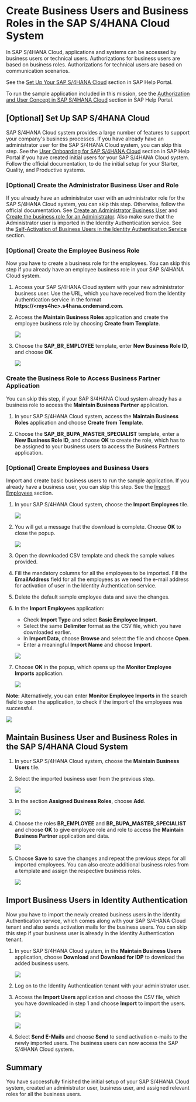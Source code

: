 # Create Business Users and Business Roles in the SAP S/4HANA Cloud System

In SAP S/4HANA Cloud, applications and systems can be accessed by business users or technical users. Authorizations for business users are based on business roles. Authorizations for technical users are based on communication scenarios.

See the [Set Up Your SAP S/4HANA Cloud](https://help.sap.com/docs/SAP_S4HANA_CLOUD/b249d650b15e4b3d9fc2077ee921abd0/a231ac4439e24935b0447bc49e75995c.html) section in SAP Help Portal.

To run the sample application included in this mission, see the [Authorization and User Concept in SAP S/4HANA Cloud](https://help.sap.com/docs/SAP_S4HANA_CLOUD/b249d650b15e4b3d9fc2077ee921abd0/bbae7c15953443fea0b5b0211488e919.html) section in SAP Help Portal.


## [Optional] Set Up SAP S/4HANA Cloud

SAP S/4HANA Cloud system provides a large number of features to support your company's business processes.
If you have already have an administrator user for the SAP S/4HANA Cloud system, you can skip this step. See the [User Onboarding for SAP S/4HANA Cloud](https://help.sap.com/docs/SAP_S4HANA_CLOUD/b249d650b15e4b3d9fc2077ee921abd0/30415f166409468689b31571989e4b95.html) section in SAP Help Portal if you have created initial users for your SAP S/4HANA Cloud system. Follow the official documentation, to do the initial setup for your Starter, Quality, and Productive systems.

### [Optional] Create the Administrator Business User and Role

If you already have an administrator user with an administrator role for the SAP S/4HANA Cloud system, you can skip this step. Otherwise, follow the official documentation. See [Create an Administrator Business User](https://help.sap.com/docs/SAP_S4HANA_CLOUD/b249d650b15e4b3d9fc2077ee921abd0/f5064daae98044809f29046df1b8c0da.html) and [Create the business role for an Administrator](https://help.sap.com/docs/SAP_S4HANA_CLOUD/55a7cb346519450cb9e6d21c1ecd6ec1/8fa28e0107984d42a99b9eea67856cea.html). Also make sure that the Administrator user is imported in the Identity Authentication service. See the [Self-Activation of Business Users in the Identity Authentication Service](https://help.sap.com/docs/SAP_S4HANA_CLOUD/b249d650b15e4b3d9fc2077ee921abd0/7471582739dc4bb38a291859d82f7d47.html) section.

### [Optional] Create the Employee Business Role

Now you have to create a business role for the employees. You can skip this step if you already have an employee business role in your SAP S/4HANA Cloud system.

1. Access your SAP S/4HANA Cloud system with your new administrator business user. Use the URL, which you have received from the Identity Authentication service in the format **https://\<mys4hc\>.s4hana.ondemand.com**.

2. Access the **Maintain Business Roles** application and create the employee business role by choosing **Create from Template**.

   ![](./images/maintainBusinessRoles01.png)

3. Choose the **SAP\_BR\_EMPLOYEE** template, enter **New Business Role ID**, and choose **OK**.

   ![](./images/maintainBusinessRoles02.png)

### Create the Business Role to Access Business Partner Application

You can skip this step, if your SAP S/4HANA Cloud system already has a business role to access the **Maintain Business Partner** application.

1. In your SAP S/4HANA Cloud system, access the **Maintain Business Roles** application and choose **Create from Template**.

2. Choose the **SAP\_BR\_BUPA_MASTER\_SPECIALIST** template, enter a **New Business Role ID**, and choose **OK** to create the role, which has to be assigned to your business users to access the Business Partners application.

### [Optional] Create Employees and Business Users

Import and create basic business users to run the sample application. If you already have a business user, you can skip this step. See the [Import Employees](https://help.sap.com/docs/SAP_S4HANA_CLOUD/0bebd08dffca45afa67b1f751199afd0/1b32df57f8c2073ee10000000a4450e5.html) section.

1. In your SAP S/4HANA Cloud system, choose the **Import Employees** tile.

   ![](./images/importEmployee01.png)

2. You will get a message that the download is complete. Choose **OK** to close the popup.

   ![](./images/importEmployee02.png)

3. Open the downloaded CSV template and check the sample values provided.

4. Fill the mandatory columns for all the employees to be imported. Fill the **EmailAddress** field for all the employees as we need the e-mail address for activation of user in the Identity Authentication service.

5. Delete the default sample employee data and save the changes.

6. In the **Import Employees** application:
   - Check **Import Type** and select **Basic Employee Import**.
   - Select the same **Delimiter** format as the CSV file, which you have downloaded earlier.
   - In **Import Data**, choose **Browse** and select the file and choose **Open**.
   - Enter a meaningful **Import Name** and choose **Import**.

   ![](./images/importEmployee03.png)

7. Choose **OK** in the popup, which opens up the **Monitor Employee Imports** application.

   ![](./images/importEmployee05.png)

**Note:** Alternatively, you can enter **Monitor Employee Imports** in the search field to open the application, to check if the import of the employees was successful.

   ![](./images/importEmployee04.png)


## Maintain Business User and Business Roles in the SAP S/4HANA Cloud System

1. In your SAP S/4HANA Cloud system, choose the **Maintain Business Users** tile.

2. Select the imported business user from the previous step.

   ![](./images/maintainBusinessUsers01.png)

3. In the section **Assigned Business Roles**, choose **Add**.

   ![](./images/maintainBusinessUsers02.png)

4. Choose the roles **BR\_EMPLOYEE** and **BR\_BUPA\_MASTER\_SPECIALIST** and choose **OK** to give employee role and role to access the **Maintain Business Partner** application and data.

   ![](./images/maintainBusinessUsers03.png)

5. Choose **Save** to save the changes and repeat the previous steps for all imported employees. You can also create additional business roles from a template and assign the respective business roles.

   ![](./images/maintainBusinessUsers04.png)

## Import Business Users in Identity Authentication

Now you have to import the newly created business users in the Identity Authentication service, which comes along with your SAP S/4HANA Cloud tenant and also sends activation mails for the business users. You can skip this step if your business user is already in the Identity Authentication tenant.

1. In your SAP S/4HANA Cloud system, in the **Maintain Business Users** application, choose **Download** and **Download for IDP** to download the added business users.

   ![](./images/importUsersToIAS01.png)

2. Log on to the Identity Authentication tenant with your administrator user.

3. Access the **Import Users** application and choose the CSV file, which you have downloaded in step 1 and choose **Import** to import the users.

   ![](./images/importUsersToIAS02.png)

   ![](./images/importUsersToIAS04.png)

4. Select **Send E-Mails** and choose **Send** to send activation e-mails to the newly imported users. The business users can now access the SAP S/4HANA Cloud system.


## Summary

You have successfully finished the initial setup of your SAP S/4HANA Cloud system, created an administrator user, business user, and assigned relevant roles for all the business users.
